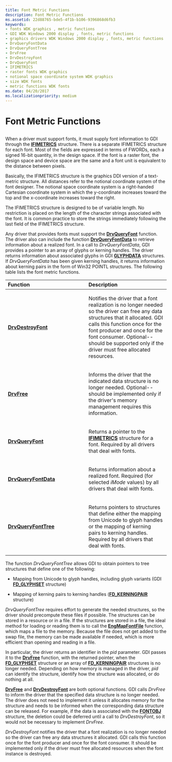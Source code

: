 ```yaml
---
title: Font Metric Functions
description: Font Metric Functions
ms.assetid: 22d88765-bde5-4f1b-b106-9396868d6fb3
keywords:
- fonts WDK graphics , metric functions
- GDI WDK Windows 2000 display , fonts, metric functions
- graphics drivers WDK Windows 2000 display , fonts, metric functions
- DrvQueryFontData
- DrvQueryFontTree
- DrvFree
- DrvDestroyFont
- DrvQueryFont
- IFIMETRICS
- raster fonts WDK graphics
- notional space coordinate system WDK graphics
- size WDK fonts
- metric functions WDK fonts
ms.date: 04/20/2017
ms.localizationpriority: medium
---
```


# Font Metric Functions


## <span id="ddk_font_metric_functions_gg"></span><span id="DDK_FONT_METRIC_FUNCTIONS_GG"></span>


When a driver must support fonts, it must supply font information to GDI through the [**IFIMETRICS**](https://msdn.microsoft.com/library/windows/hardware/ff567418) structure. There is a separate IFIMETRICS structure for each font. Most of the fields are expressed in terms of FWORDs, each a signed 16-bit quantity, in the design space. If the font is a raster font, the design space and device space are the same and a font unit is equivalent to the distance between pixels.

Basically, the IFIMETRICS structure is the graphics DDI version of a text-metric structure. All distances refer to the notional coordinate system of the font designer. The notional space coordinate system is a right-handed Cartesian coordinate system in which the y-coordinate increases toward the top and the x-coordinate increases toward the right.

The IFIMETRICS structure is designed to be of variable length. No restriction is placed on the length of the character strings associated with the font. It is common practice to store the strings immediately following the last field of the IFIMETRICS structure.

Any driver that provides fonts must support the [**DrvQueryFont**](https://msdn.microsoft.com/library/windows/hardware/ff556262) function. The driver also can include the function [**DrvQueryFontData**](https://msdn.microsoft.com/library/windows/hardware/ff556264) to retrieve information about a realized font. In a call to *DrvQueryFontData*, GDI provides a pointer to an array of glyphs or kerning handles. The driver returns information about associated glyphs in GDI [**GLYPHDATA**](https://msdn.microsoft.com/library/windows/hardware/ff566819) structures. If *DrvQueryFontData* has been given kerning handles, it returns information about kerning pairs in the form of Win32 POINTL structures. The following table lists the font metric functions.

<table>
<colgroup>
<col width="50%" />
<col width="50%" />
</colgroup>
<thead>
<tr class="header">
<th align="left">Function</th>
<th align="left">Description</th>
</tr>
</thead>
<tbody>
<tr class="odd">
<td align="left"><p><a href="https://msdn.microsoft.com/library/windows/hardware/ff556192" data-raw-source="[&lt;strong&gt;DrvDestroyFont&lt;/strong&gt;](https://msdn.microsoft.com/library/windows/hardware/ff556192)"><strong>DrvDestroyFont</strong></a></p></td>
<td align="left"><p>Notifies the driver that a font realization is no longer needed so the driver can free any data structures that it allocated. GDI calls this function once for the font producer and once for the font consumer. Optional--should be supported only if the driver must free allocated resources.</p></td>
</tr>
<tr class="even">
<td align="left"><p><a href="https://msdn.microsoft.com/library/windows/hardware/ff556226" data-raw-source="[&lt;strong&gt;DrvFree&lt;/strong&gt;](https://msdn.microsoft.com/library/windows/hardware/ff556226)"><strong>DrvFree</strong></a></p></td>
<td align="left"><p>Informs the driver that the indicated data structure is no longer needed. Optional--should be implemented only if the driver's memory management requires this information.</p></td>
</tr>
<tr class="odd">
<td align="left"><p><a href="https://msdn.microsoft.com/library/windows/hardware/ff556262" data-raw-source="[&lt;strong&gt;DrvQueryFont&lt;/strong&gt;](https://msdn.microsoft.com/library/windows/hardware/ff556262)"><strong>DrvQueryFont</strong></a></p></td>
<td align="left"><p>Returns a pointer to the <a href="https://msdn.microsoft.com/library/windows/hardware/ff567418" data-raw-source="[&lt;strong&gt;IFIMETRICS&lt;/strong&gt;](https://msdn.microsoft.com/library/windows/hardware/ff567418)"><strong>IFIMETRICS</strong></a> structure for a font. Required by all drivers that deal with fonts.</p></td>
</tr>
<tr class="even">
<td align="left"><p><a href="https://msdn.microsoft.com/library/windows/hardware/ff556264" data-raw-source="[&lt;strong&gt;DrvQueryFontData&lt;/strong&gt;](https://msdn.microsoft.com/library/windows/hardware/ff556264)"><strong>DrvQueryFontData</strong></a></p></td>
<td align="left"><p>Returns information about a realized font. Required (for selected <em>iMode</em> values) by all drivers that deal with fonts.</p></td>
</tr>
<tr class="odd">
<td align="left"><p><a href="https://msdn.microsoft.com/library/windows/hardware/ff556266" data-raw-source="[&lt;strong&gt;DrvQueryFontTree&lt;/strong&gt;](https://msdn.microsoft.com/library/windows/hardware/ff556266)"><strong>DrvQueryFontTree</strong></a></p></td>
<td align="left"><p>Returns pointers to structures that define either the mapping from Unicode to glyph handles or the mapping of kerning pairs to kerning handles. Required by all drivers that deal with fonts.</p></td>
</tr>
</tbody>
</table>

 

The function *DrvQueryFontTree* allows GDI to obtain pointers to tree structures that define one of the following:

-   Mapping from Unicode to glyph handles, including glyph variants (GDI [**FD\_GLYPHSET**](https://msdn.microsoft.com/library/windows/hardware/ff565625) structure)

-   Mapping of kerning pairs to kerning handles ([**FD\_KERNINGPAIR**](https://msdn.microsoft.com/library/windows/hardware/ff565630) structure)

*DrvQueryFontTree* requires effort to generate the needed structures, so the driver should precompute these files if possible. The structures can be stored in a resource or in a file. If the structures are stored in a file, the ideal method for loading or reading them is to call the [**EngMapFontFile**](https://msdn.microsoft.com/library/windows/hardware/ff564972) function, which maps a file to the memory. Because the file does not get added to the swap file, the memory can be made available if needed, which is more efficient than opening and reading in a file.

In particular, the driver returns an identifier in the *pid* parameter. GDI passes it to the [**DrvFree**](https://msdn.microsoft.com/library/windows/hardware/ff556226) function, with the returned pointer, when the [**FD\_GLYPHSET**](https://msdn.microsoft.com/library/windows/hardware/ff565625) structure or an array of [**FD\_KERNINGPAIR**](https://msdn.microsoft.com/library/windows/hardware/ff565630) structures is no longer needed. Depending on how memory is managed in the driver, *pid* can identify the structure, identify how the structure was allocated, or do nothing at all.

[**DrvFree**](https://msdn.microsoft.com/library/windows/hardware/ff556226) and [**DrvDestroyFont**](https://msdn.microsoft.com/library/windows/hardware/ff556192) are both optional functions. GDI calls *DrvFree* to inform the driver that the specified data structure is no longer needed. The driver does not need to implement it unless it allocates memory for the structure and needs to be informed when the corresponding data structure can be released. For example, if the data is associated with the [**FONTOBJ**](https://msdn.microsoft.com/library/windows/hardware/ff565974) structure, the deletion could be deferred until a call to *DrvDestroyFont*, so it would not be necessary to implement *DrvFree*.

*DrvDestroyFont* notifies the driver that a font realization is no longer needed so the driver can free any data structures it allocated. GDI calls this function once for the font producer and once for the font consumer. It should be implemented only if the driver must free allocated resources when the font instance is destroyed.

 

 






